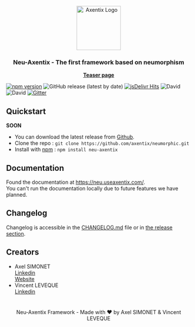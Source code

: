 <p align="center">
  <a href="https://useaxentix.com/">
    <img src="https://useaxentix.com/img/axentix-250.png" alt="Axentix Logo" width="120" height="120">
  </a>
</p>

<h3 align="center">Neu-Axentix - The first framework based on neumorphism</h3>

<p align="center">
  <a href="https://neu.useaxentix.com/docs/"><strong>Teaser page</strong></a>
</p>

[![npm version](https://badge.fury.io/js/axentix.svg)](https://badge.fury.io/js/axentix)
![GitHub release (latest by date)](https://img.shields.io/github/v/release/axentix/axentix)
[![jsDelivr Hits](https://data.jsdelivr.com/v1/package/npm/axentix/badge?style=rounded)](https://www.jsdelivr.com/package/npm/axentix)
![David](https://img.shields.io/david/axentix/axentix)
![David](https://img.shields.io/david/dev/axentix/axentix)
[![Gitter](https://badges.gitter.im/axentix/community.svg)](https://gitter.im/axentix/community?utm_source=badge&utm_medium=badge&utm_campaign=pr-badge)

## Quickstart
**SOON**
- You can download the latest release from [Github](https://github.com/axentix/neumorphic/releases/latest).
- Clone the repo : `git clone https://github.com/axentix/neumorphic.git`
- Install with [npm](https://www.npmjs.com/) : `npm install neu-axentix`

## Documentation

Found the documentation at <https://neu.useaxentix.com/>.  
You can't run the documentation locally due to future features we have planned.

## Changelog

Changelog is accessible in the [CHANGELOG.md](CHANGELOG.md) file or in [the release section](https://github.com/axentix/neumorphic/releases).

## Creators

- Axel SIMONET  
  [Linkedin](https://www.linkedin.com/in/axel-simonet/)  
  [Website](https://axelsimonet.fr/)
- Vincent LEVEQUE  
  [Linkedin](https://www.linkedin.com/in/leveque-vincent/)

#

<p align="center">
Neu-Axentix Framework - Made with ♥ by Axel SIMONET & Vincent LEVEQUE
</p>
